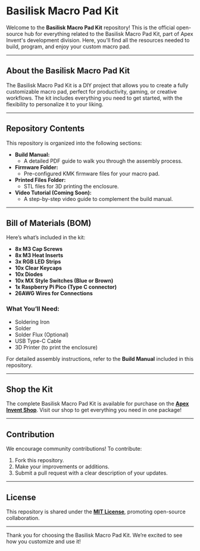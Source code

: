 # Basilisk Macro Pad Kit

Welcome to the **Basilisk Macro Pad Kit** repository! This is the official open-source hub for everything related to the Basilisk Macro Pad Kit, part of Apex Invent's development division. Here, you'll find all the resources needed to build, program, and enjoy your custom macro pad.

---

## About the Basilisk Macro Pad Kit
The Basilisk Macro Pad Kit is a DIY project that allows you to create a fully customizable macro pad, perfect for productivity, gaming, or creative workflows. The kit includes everything you need to get started, with the flexibility to personalize it to your liking.

---

## Repository Contents
This repository is organized into the following sections:

- **Build Manual:**
  - A detailed PDF guide to walk you through the assembly process.
- **Firmware Folder:**
  - Pre-configured KMK firmware files for your macro pad.
- **Printed Files Folder:**
  - STL files for 3D printing the enclosure.
- **Video Tutorial (Coming Soon):**
  - A step-by-step video guide to complement the build manual.

---

## Bill of Materials (BOM)
Here’s what’s included in the kit:

- **8x M3 Cap Screws**
- **8x M3 Heat Inserts**
- **3x RGB LED Strips**
- **10x Clear Keycaps**
- **10x Diodes**
- **10x MX Style Switches (Blue or Brown)**
- **1x Raspberry Pi Pico (Type C connector)**
- **26AWG Wires for Connections**

### What You’ll Need:
- Soldering Iron
- Solder
- Solder Flux (Optional)
- USB Type-C Cable
- 3D Printer (to print the enclosure)

For detailed assembly instructions, refer to the **Build Manual** included in this repository.

---

## Shop the Kit
The complete Basilisk Macro Pad Kit is available for purchase on the **[Apex Invent Shop]((https://apexinvent.co.za/products/basilisk-macropad-electronics-kit))**. Visit our shop to get everything you need in one package!

---

## Contribution
We encourage community contributions! To contribute:

1. Fork this repository.
2. Make your improvements or additions.
3. Submit a pull request with a clear description of your updates.

---

## License
This repository is shared under the **[MIT License](LICENSE)**, promoting open-source collaboration.

---

Thank you for choosing the Basilisk Macro Pad Kit. We’re excited to see how you customize and use it!
